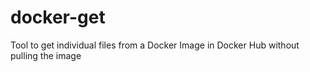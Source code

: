 # docker-get
Tool to get individual files from a Docker Image in Docker Hub without pulling the image
